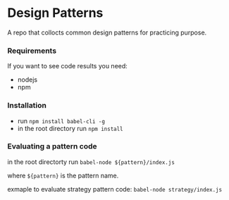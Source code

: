 # Design Patterns
A repo that collocts common design patterns for practicing purpose.

### Requirements
If you want to see code results you need:
- nodejs
- npm

### Installation
- run `npm install babel-cli -g`
- in the root directory run `npm install`

### Evaluating a pattern code
in the root directorty run `babel-node ${pattern}/index.js`

where `${pattern}` is the pattern name.

exmaple to evaluate strategy pattern code: `babel-node strategy/index.js`